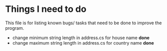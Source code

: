 # Things I need to do

This file is for listing known bugs/ tasks that need to be done to improve the program.

* change minimum string length in address.cs for house name **done**
* change maximum string length in address.cs for country name **done**